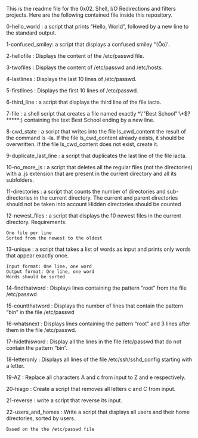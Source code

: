 This is the readme file for the 0x02. Shell, I/O Redirections and filters projects.
Here are the following contained file inside this repository.

0-hello_world :  a script that prints “Hello, World”, followed by a new line to the standard output.

1-confused_smiley: a script that displays a confused smiley "(Ôo)'.

2-hellofile : Displays the content of the /etc/passwd file.

3-twofiles : Displays the content of /etc/passwd and /etc/hosts.

4-lastlines : Displays the last 10 lines of /etc/passwd.

5-firstlines : Displays the first 10 lines of /etc/passwd.

6-third_line : a script that displays the third line of the file iacta.

7-file :  a shell script that creates a file named exactly \*\\'"Best School"\'\\*$\?\*\*\*\*\*:) containing the text Best School ending by a new line.

8-cwd_state : a script that writes into the file ls_cwd_content the result of the command ls -la. If the file ls_cwd_content already exists, it should be overwritten.
If the file ls_cwd_content does not exist, create it.

9-duplicate_last_line : a script that duplicates the last line of the file iacta.

10-no_more_js :  a script that deletes all the regular files (not the directories) with a .js extension that are present in the current directory and all its subfolders.

11-directories :  a script that counts the number of directories and sub-directories in the current directory.
    The current and parent directories should not be taken into account
    Hidden directories should be counted


12-newest_files :  a script that displays the 10 newest files in the current directory.
	Requirements:

	One file per line
	Sorted from the newest to the oldest
	
13-unique :  a script that takes a list of words as input and prints only words that appear exactly once.

    Input format: One line, one word
    Output format: One line, one word
    Words should be sorted


14-findthatword : Displays lines containing the pattern “root” from the file /etc/passwd

15-countthatword : Displays the number of lines that contain the pattern “bin” in the file /etc/passwd

16-whatsnext : Displays lines containing the pattern “root” and 3 lines after them in the file /etc/passwd.

17-hidethisword : Display all the lines in the file /etc/passwd that do not contain the pattern “bin”.

18-letteronly : Displays all lines of the file /etc/ssh/sshd_config starting with a letter.

19-AZ : Replace all characters A and c from input to Z and e respectively.

20-hiago : Create a script that removes all letters c and C from input.

21-reverse : write a script that reverse its input.

22-users_and_homes : Write a script that displays all users and their home directories, sorted by users.

    Based on the the /etc/passwd file
